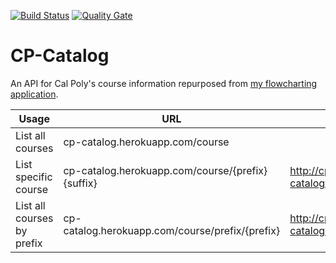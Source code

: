 [![Build Status](https://travis-ci.org/assumption/CP-Catalog.svg?branch=master)](https://travis-ci.org/assumption/CP-Catalog) [![Quality Gate](https://sonarqube.com/api/badges/gate?key=cp.catalog)](https://sonarqube.com/dashboard/index/cp.catalog)

# CP-Catalog

An API for Cal Poly's course information repurposed from [my flowcharting application](https://github.com/cpe308-309/Group-name).

Usage | URL | Example
--- | --- | ---
List all courses | cp-catalog.herokuapp.com/course | 
List specific course | cp-catalog.herokuapp.com/course/{prefix}{suffix} | http://cp-catalog.herokuapp.com/course/cpe357
List all courses by prefix | cp-catalog.herokuapp.com/course/prefix/{prefix} | http://cp-catalog.herokuapp.com/course/prefix/cpe
